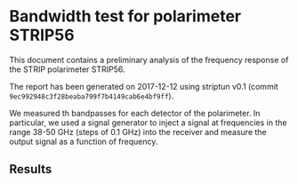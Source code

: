 
<h1>Bandwidth test for polarimeter STRIP56</h1>

This document contains a preliminary analysis of the frequency response of the STRIP polarimeter STRIP56.

The report has been generated on 2017-12-12 using striptun v0.1 (commit `9ec992948c3f28beaba799f7b4149cab6e4bf9ff`). 

We measured th bandpasses for each detector of the polarimeter.
In particular, we used a signal generator to inject a signal at frequencies in the range 38-50 GHz (steps of 0.1 GHz) into the receiver and measure the output signal as a function of frequency.

<h2>Results</h2>



